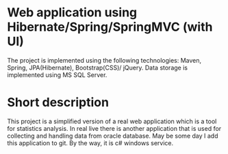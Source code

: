 # Web application using Hibernate/Spring/SpringMVC (with UI)
The project is implemented using the following technologies: Maven, Spring, JPA(Hibernate), Bootstrap(CSS)/ jQuery. Data storage is implemented using MS SQL Server.

# Short description
This project is a simplified version of a real web application which is a tool for statistics analysis. In real live there is another application that is used for collecting and handling data from oracle database. May be some day I add this application to git. By the way, it is c# windows service.
